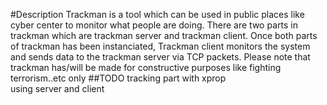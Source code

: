 #Description
Trackman is a tool which can be used in public places like cyber center to monitor what people are doing. There are two parts in trackman which are trackman server and trackman client. Once both parts of trackman has been instanciated, Trackman client monitors the system and sends data to the trackman server via TCP packets.
Please note that trackman has/will be made for constructive purposes like fighting terrorism..etc only
##TODO
tracking part with xprop  
using server and client

